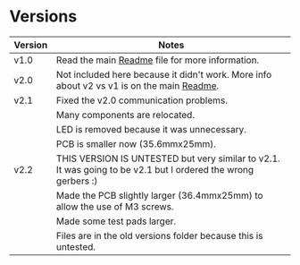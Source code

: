 # Versions
|Version|Notes|
|---|---|
|v1.0|Read the main [Readme](../README.md#version-10) file for more information.|
|v2.0|Not included here because it didn't work. More info about v2 vs v1 is on the main [Readme](../README.md).|
|v2.1|Fixed the v2.0 communication problems.|
||Many components are relocated.|
||LED is removed because it was unnecessary.|
||PCB is smaller now (35.6mmx25mm).|
|v2.2|THIS VERSION IS UNTESTED but very similar to v2.1. It was going to be v2.1 but I ordered the wrong gerbers :)|
||Made the PCB slightly larger (36.4mmx25mm) to allow the use of M3 screws.|
||Made some test pads larger.|
||Files are in the old versions folder because this is untested.|
